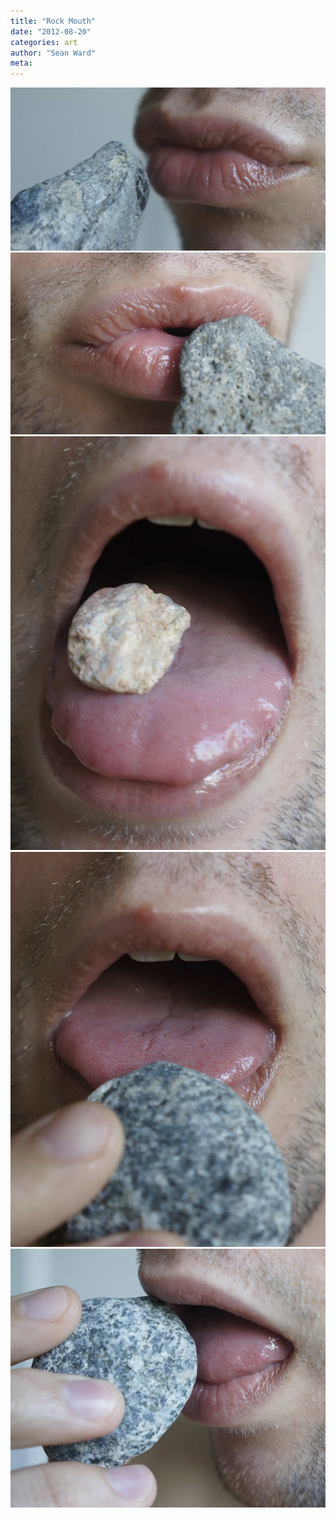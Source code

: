 ```yaml
---
title: "Rock Mouth"
date: "2012-08-20"
categories: art
author: "Sean Ward"
meta:
---
```


![](/images/12-rockmouth-1.jpg)
![](/images/12-rockmouth-2.jpg)
![](/images/12-rockmouth-3.jpg)
![](/images/12-rockmouth-4.jpg)
![](/images/12-rockmouth-5.jpg)
